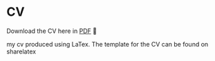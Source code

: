 # CV

Download the CV here in [PDF](https://github.com/JackWolverson/CV/raw/master/cv.pdf) :page_facing_up:

my cv produced using LaTex. The template for the CV can be found on sharelatex

